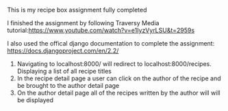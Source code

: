 This is my recipe box assignment fully completed

I finished the assignment by following Traversy Media tutorial:https://www.youtube.com/watch?v=e1IyzVyrLSU&t=2959s

I also used the offical django documentation to complete the assignment: https://docs.djangoproject.com/en/2.2/

1. Navigating to localhost:8000/ will redirect to localhost:8000/recipes. Displaying a list of all recipe titles
2. In the recipe detail page a user can click on the author of the recipe and be brought to the author detail page
3. On the author detail page all of the recipes written by the author will will be displayed
